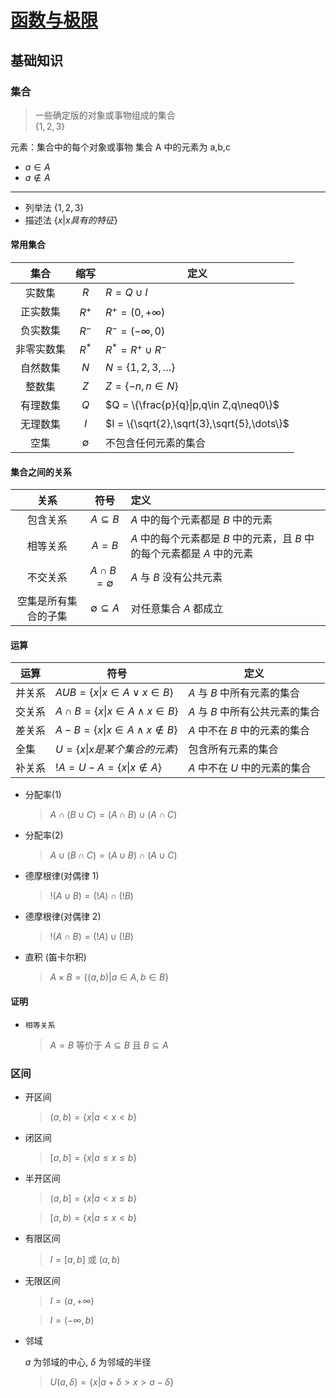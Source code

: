 # [函数与极限](./readme.md)

## 基础知识

### 集合

> 一些确定版的对象或事物组成的集合  
> $\{1,2,3\}$

元素：集合中的每个对象或事物
集合 A 中的元素为 a,b,c

- $a ∈ A$
- $a ∉ A$

---

- 列举法 $\{ 1, 2, 3 \}$
- 描述法 $\{ x | x 具有的特征 \}$

#### 常用集合

|    集合    |    缩写     | 定义                                       |
| :--------: | :---------: | ------------------------------------------ |
|   实数集   |     $R$     | $R = Q \cup I$                             |
|  正实数集  |    $R^+$    | $R^+ = (0,+\infty)$                        |
|  负实数集  |    $R^-$    | $R^- = (-\infty,0)$                        |
| 非零实数集 |    $R^*$    | $R^* = R^+ \cup R^-$                       |
|  自然数集  |     $N$     | $N = \{1,2,3,\dots\}$                      |
|   整数集   |     $Z$     | $Z = \{-n,n \in N\}$                       |
|  有理数集  |     $Q$     | $Q = \{\frac{p}{q}\|p,q\in Z,q\neq0\}$     |
|  无理数集  |     $I$     | $I = \{\sqrt{2},\sqrt{3},\sqrt{5},\dots\}$ |
|    空集    | $\emptyset$ | 不包含任何元素的集合                       |

#### 集合之间的关系

|         关系         |        符号         | 定义                                                                    |
| :------------------: | :-----------------: | :---------------------------------------------------------------------- |
|       包含关系       |       $A ⊆ B$       | $A$ 中的每个元素都是 $B$ 中的元素                                       |
|       相等关系       |       $A = B$       | $A$ 中的每个元素都是 $B$ 中的元素，且 $B$ 中的每个元素都是 $A$ 中的元素 |
|       不交关系       | $A ∩ B = \emptyset$ | $A$ 与 $B$ 没有公共元素                                                 |
| 空集是所有集合的子集 |       $∅ ⊆ A$       | 对任意集合 $A$ 都成立                                                   |

#### 运算

| 运算   | 符号                              | 定义                            |
| ------ | --------------------------------- | ------------------------------- |
| 并关系 | $A U B = \{x \| x ∈ A ∨ x ∈ B\}$  | $A$ 与 $B$ 中所有元素的集合     |
| 交关系 | $A ∩ B = \{x \| x ∈ A ∧ x ∈ B\}$  | $A$ 与 $B$ 中所有公共元素的集合 |
| 差关系 | $A - B = \{x \| x ∈ A ∧ x ∉ B\}$  | $A$ 中不在 $B$ 中的元素的集合   |
| 全集   | $U = \{x \| x 是某个集合的元素\}$ | 包含所有元素的集合              |
| 补关系 | $!A = U - A = \{x \| x ∉ A\}$     | $A$ 中不在 $U$ 中的元素的集合   |

- 分配率(1)

  > $A ∩ (B ∪ C) = (A ∩ B) ∪ (A ∩ C)$

- 分配率(2)

  > $A ∪ (B ∩ C) = (A ∪ B) ∩ (A ∪ C)$

- 德摩根律(对偶律 1)

  > $!(A ∪ B) = (!A) ∩ (!B)$

- 德摩根律(对偶律 2)

  > $!(A ∩ B) = (!A) ∪ (!B)$

- 直积 (笛卡尔积)

  > $A × B = \{ (a,b) | a ∈ A, b ∈ B \}$

#### 证明

- `相等关系`

  > $A = B$ 等价于 $A ⊆ B$ 且 $B ⊆ A$

### 区间

- 开区间

  > $(a,b) = \{ x | a < x < b \}$

- 闭区间

  > $[a,b] = \{ x | a ≤ x ≤ b \}$

- 半开区间

  > $(a,b] = \{ x | a < x ≤ b \}$

  > $[a,b) = \{ x | a ≤ x < b \}$

- 有限区间

  > $I = [a,b]$ 或 $(a,b)$

- 无限区间

  > $I = (a,+\infty)$

  > $I = (-\infty,b)$

- 邻域

  $a$ 为邻域的中心, $\delta$ 为邻域的半径

  > $U(a,\delta) = \{ x | a+\delta > x > a-\delta \}$
